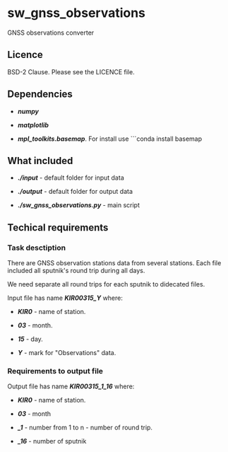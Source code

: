 # sw_gnss_observations

GNSS observations converter 

## Licence

BSD-2 Clause. Please see the LICENCE file.

## Dependencies

* ***numpy***

* ***matplotlib***

* ***mpl_toolkits.basemap***. For install use ```conda install basemap

## What included

* ***./input*** - default folder for input data

* ***./output*** - default folder for output data

* ***./sw_gnss_observations.py*** - main script

## Techical requirements

### Task desctiption

There are GNSS observation stations data from several stations. Each file included all sputnik's round trip during all days. 

We need separate all round trips for each sputnik to didecated files.

Input file has name ***KIR00315_Y*** where:

* ***KIR0*** - name of station.

* ***03*** - month.

* ***15*** - day.

* ***Y*** - mark for "Observations" data.

### Requirements to output file

Output file has name ***KIR00315_1_16*** where:

* ***KIR0*** - name of station.

* ***03*** - month

* ***_1*** - number from 1 to n - number of round trip.

* ***_16*** - number of sputnik